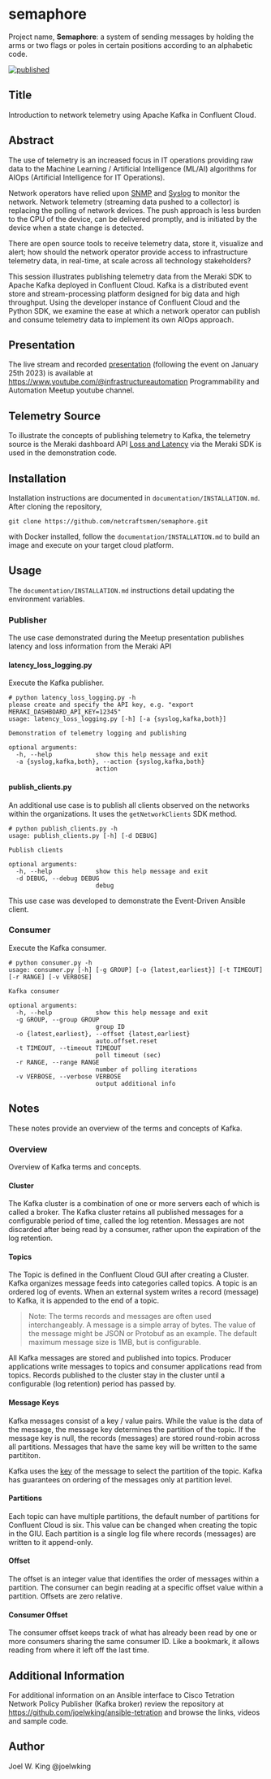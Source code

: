 # semaphore

Project name, **Semaphore**: a system of sending messages by holding the arms or two flags or poles in certain positions according to an alphabetic code.

[![published](https://static.production.devnetcloud.com/codeexchange/assets/images/devnet-published.svg)](https://developer.cisco.com/codeexchange/github/repo/netcraftsmen/semaphore)

## Title
Introduction to network telemetry using Apache Kafka in Confluent Cloud.

## Abstract

The use of telemetry is an increased focus in IT operations providing raw data to the Machine Learning / Artificial Intelligence (ML/AI) algorithms for AIOps (Artificial Intelligence for IT Operations).

Network operators have relied upon [SNMP](https://www.ietf.org/rfc/rfc9232.html#RFC3416) and [Syslog](https://www.ietf.org/rfc/rfc9232.html#RFC5424) to monitor the network. Network telemetry (streaming data pushed to a collector) is replacing the polling of network devices. The push approach is less burden to the CPU of the device, can be delivered promptly, and is initiated by the device when a state change is detected.

There are open source tools to receive telemetry data, store it, visualize and alert; how should the network operator provide access to infrastructure telemetry data, in real-time, at scale across all technology stakeholders?

This session illustrates publishing telemetry data from the Meraki SDK to Apache Kafka deployed in Confluent Cloud. Kafka is a distributed event store and stream-processing platform designed for big data and high throughput. Using the developer instance of Confluent Cloud and the Python SDK, we examine the ease at which a network operator can publish and consume telemetry data to implement its own AIOps approach.

## Presentation

The live stream and recorded [presentation](https://www.youtube.com/watch?v=ABMcflO1ix8) (following the event on January 25th 2023) is available at https://www.youtube.com/@infrastructureautomation Programmability and Automation Meetup youtube channel.

## Telemetry Source

To illustrate the concepts of publishing telemetry to Kafka, the telemetry source is the Meraki dashboard API [Loss and Latency](https://developer.cisco.com/meraki/api-v1/#!get-device-loss-and-latency-history) via the Meraki SDK is used in the demonstration code.

## Installation

Installation instructions are documented in `documentation/INSTALLATION.md`.  After cloning the repository,

```shell
git clone https://github.com/netcraftsmen/semaphore.git
```

with Docker installed, follow the `documentation/INSTALLATION.md` to build an image and execute on your target cloud platform.

## Usage

The `documentation/INSTALLATION.md` instructions detail updating the environment variables.

### Publisher

The use case demonstrated during the Meetup presentation publishes latency and loss information from the Meraki API

#### latency_loss_logging.py

Execute the Kafka publisher.

```shell
# python latency_loss_logging.py -h
please create and specify the API key, e.g. "export MERAKI_DASHBOARD_API_KEY=12345"
usage: latency_loss_logging.py [-h] [-a {syslog,kafka,both}]

Demonstration of telemetry logging and publishing

optional arguments:
  -h, --help            show this help message and exit
  -a {syslog,kafka,both}, --action {syslog,kafka,both}
                        action
```

#### publish_clients.py

An additional use case is to publish all clients observed on the networks within the organizations. It uses the `getNetworkClients` SDK method.

```shell
# python publish_clients.py -h
usage: publish_clients.py [-h] [-d DEBUG]

Publish clients

optional arguments:
  -h, --help            show this help message and exit
  -d DEBUG, --debug DEBUG
                        debug
```
This use case was developed to demonstrate the Event-Driven Ansible client.

### Consumer

Execute the Kafka consumer.

```shell
# python consumer.py -h
usage: consumer.py [-h] [-g GROUP] [-o {latest,earliest}] [-t TIMEOUT] [-r RANGE] [-v VERBOSE]

Kafka consumer

optional arguments:
  -h, --help            show this help message and exit
  -g GROUP, --group GROUP
                        group ID
  -o {latest,earliest}, --offset {latest,earliest}
                        auto.offset.reset
  -t TIMEOUT, --timeout TIMEOUT
                        poll timeout (sec)
  -r RANGE, --range RANGE
                        number of polling iterations
  -v VERBOSE, --verbose VERBOSE
                        output additional info
```

## Notes

These notes provide an overview of the terms and concepts of Kafka.

### Overview

Overview of Kafka terms and concepts.

#### Cluster

The Kafka cluster is a combination of one or more servers each of which is called a broker. The Kafka cluster retains all published messages for a configurable period of time, called the log retention. Messages are not discarded after being read by a consumer, rather upon the expiration of the log retention.

#### Topics

The Topic is defined in the Confluent Cloud GUI after creating a Cluster. Kafka organizes message feeds into categories called topics. A topic is an ordered log of events. When an external system
writes a record (message) to Kafka, it is appended to the end of a topic.

>Note: The terms records and messages are often used interchangeably. A message is a simple array of bytes. The value of the message might be JSON or Protobuf as an example. The default maximum message size is 1MB, but is configurable.

All Kafka messages are stored and published into topics. Producer applications write messages to topics
and consumer applications read from topics. Records published to the cluster stay in the cluster until a configurable (log retention) period has passed by.

#### Message Keys

Kafka messages consist of a key / value pairs. While the value is the data of the message, the message key determines the partition of the topic. If the message key is null, the records (messages) are stored round-robin across all partitions. Messages that have the same key will be written to the same partititon.

Kafka uses the [key](https://stackoverflow.com/questions/29511521/is-key-required-as-part-of-sending-messages-to-kafka) of the message to select the partition of the topic. Kafka has guarantees on ordering of the messages only at partition level. 

#### Partitions

Each topic can have multiple partitions, the default number of partitions for Confluent Cloud is six. This value can be changed when creating the topic in the GIU. Each partition is a single log file where records (messages) are written to it append-only.

#### Offset

The offset is an integer value that identifies the order of messages within a partition. The consumer can begin reading at a specific offset value within a partition. Offsets are zero relative.

#### Consumer Offset

The consumer offset keeps track of what has already been read by one or more consumers sharing the same consumer ID.  Like a bookmark, it allows reading from where it left off the last time. 

## Additional Information

For additional information on an Ansible interface to Cisco Tetration Network Policy Publisher (Kafka broker) review the repository at https://github.com/joelwking/ansible-tetration and browse the links, videos and sample code.

## Author

Joel W. King @joelwking
